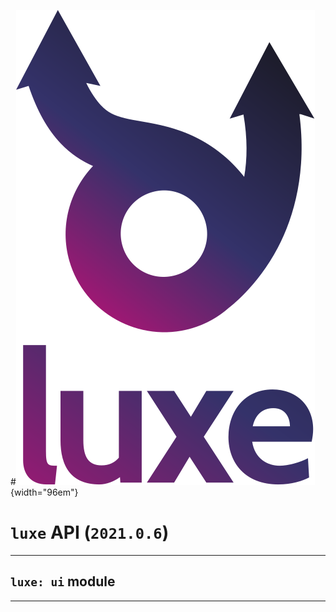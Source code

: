 #![](../images/luxe-dark.svg){width="96em"}

# `luxe` API (`2021.0.6`)  


---

## `luxe: ui` module


---

